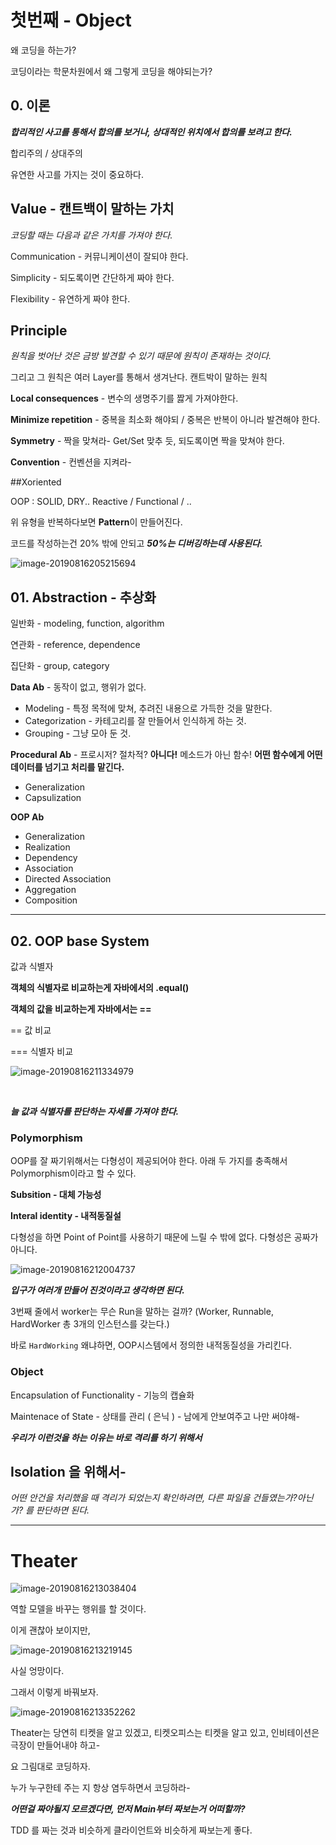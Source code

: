 # 첫번째 - Object

왜 코딩을 하는가?

코딩이라는 학문차원에서 왜 그렇게 코딩을 해야되는가?

## 0. 이론

***합리적인 사고를 통해서 합의를 보거나, 상대적인 위치에서 합의를 보려고 한다.***

합리주의 / 상대주의

유연한 사고를 가지는 것이 중요하다.





## Value - 캔트백이 말하는 가치

*코딩할 때는 다음과 같은 가치를 가져야 한다.*

Communication - 커뮤니케이션이 잘되야 한다.

Simplicity - 되도록이면 간단하게 짜야 한다. 

Flexibility - 유연하게 짜야 한다. 

## Principle

*원칙을 벗어난 것은 금방 발견할 수 있기 때문에 원칙이 존재하는 것이다.*

그리고 그 원칙은 여러 Layer를 통해서 생겨난다. 캔트박이 말하는 원칙

**Local consequences** - 변수의 생명주기를 짫게 가져야한다.

**Minimize repetition** - 중복을 최소화 해야되 / 중복은 반복이 아니라 발견해야 한다.

**Symmetry** - 짝을 맞쳐라- Get/Set 맞추 듯, 되도록이면 짝을 맞쳐야 한다.

**Convention** - 컨벤션을 지켜라- 

##Xoriented 

OOP : SOLID, DRY.. Reactive / Functional / ..

위 유형을 반복하다보면 **Pattern**이 만들어진다.



코드를 작성하는건 20% 밖에 안되고 ***50%는 디버깅하는데 사용된다.***

![image-20190816205215694](http://ww4.sinaimg.cn/large/006tNc79gy1g61rirzypwj316i0oi0xh.jpg)

## 01. Abstraction - 추상화

일반화 - modeling, function, algorithm

연관화 - reference, dependence

집단화 - group, category



**Data Ab** - 동작이 없고, 행위가 없다. 

- Modeling - 특정 목적에 맞쳐, 추려진 내용으로 가득한 것을 말한다.
- Categorization - 카테고리를 잘 만들어서 인식하게 하는 것.
- Grouping - 그냥 모아 둔 것.

**Procedural Ab** - 프로시저? 절차적? **아니다!**  메소드가 아닌 함수! **어떤 함수에게 어떤 데이터를 넘기고 처리를 맡긴다.** 

- Generalization
- Capsulization

**OOP Ab**

- Generalization
- Realization
- Dependency
- Association
- Directed Association
- Aggregation
- Composition



---

## 02. OOP base System

값과 식별자

**객체의 식별자로 비교하는게 자바에서의 .equal()** 

**객체의 값을 비교하는게 자바에서는 ==**

== 값 비교 

=== 식별자 비교

![image-20190816211334979](http://ww2.sinaimg.cn/large/006tNc79gy1g61s4wd54sj315c0he0vk.jpg)

​	

***늘 값과 식별자를 판단하는 자세를 가져야 한다.***



### Polymorphism

OOP를 잘 짜기위해서는 다형성이 제공되어야 한다.
아래 두 가지를 충족해서 Polymorphism이라고 할 수 있다.

**Subsition - 대체 가능성**

**Interal identity - 내적동질설**

다형성을 하면 Point of Point를 사용하기 때문에 느릴 수 밖에 없다. 다형성은 공짜가 아니다.

![image-20190816212004737](http://ww3.sinaimg.cn/large/006tNc79gy1g61sbn9yuyj30x20na438.jpg)

***입구가 여러개 만들어 진것이라고 생각하면 된다.***



3번째 줄에서 worker는 무슨 Run을 말하는 걸까? (Worker, Runnable, HardWorker 총 3개의 인스턴스를 갖는다.)

바로 `HardWorking` 왜냐하면, OOP시스템에서 정의한 내적동질성을 가리킨다.



### Object

Encapsulation of Functionality - 기능의 캡슐화

Maintenace of State - 상태를 관리 ( 은닉 ) - 남에게 안보여주고 나만 써야해-

***우리가 이런것을 하는 이유는 바로 격리를 하기 위해서***

## Isolation 을 위해서-

*어떤 안건을 처리했을 때 격리가 되었는지 확인하려면, 다른 파일을 건들였는가?아닌가? 를 판단하면 된다.*

---

# Theater

![image-20190816213038404](http://ww2.sinaimg.cn/large/006tNc79gy1g61smo5iuhj315m0m6jsn.jpg)



역할 모델을 바꾸는 행위를 할 것이다.



이게 괜찮아 보이지만,

![image-20190816213219145](http://ww4.sinaimg.cn/large/006tNc79gy1g61sodrzcfj314c0m675j.jpg)



사실 엉망이다.



그래서 이렇게 바꿔보자.

![image-20190816213352262](http://ww1.sinaimg.cn/large/006tNc79gy1g61sq10jwxj316i0nujsn.jpg)



Theater는 당연히 티켓을 알고 있겠고, 티켓오피스는 티켓을 알고 있고, 인비테이션은 극장이 만들어내야 하고-



요 그림대로 코딩하자.



누가 누구한테 주는 지 항상 염두하면서 코딩하라-



***어떤걸 짜야될지 모르겠다면, 먼저 Main부터 짜보는거 어떠할까?***

TDD 를 짜는 것과 비슷하게 클라이언트와 비슷하게 짜보는게 좋다.



